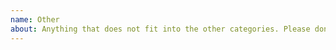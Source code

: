 ```yaml
---
name: Other
about: Anything that does not fit into the other categories. Please don't use this for questions discussions, or anything that fits into one of the other issue categories.
---
```


<!--
Please search open and closed issues to avoid duplicates.

Note that this version of OpenBoard is focusing only on a few things. You can add a feature request or open other issues, but at the current stage it could take a long time until things are improved or even until you get a response.

If you add screenshots, please reduce the size or use thumbnails to keep the issue nicely readable.
-->
